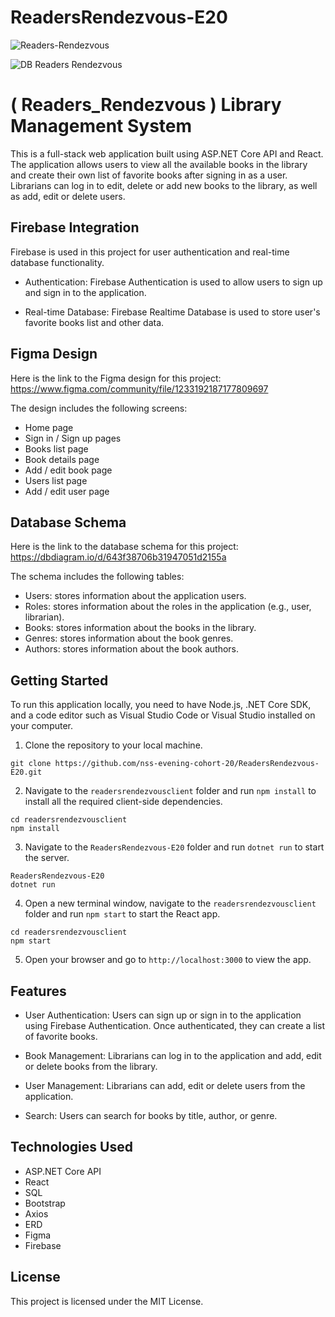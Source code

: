 # ReadersRendezvous-E20

![Readers-Rendezvous](https://user-images.githubusercontent.com/85176043/234161354-897b540f-73c2-4a92-a413-c55a3955e15d.png)

![DB Readers Rendezvous](https://user-images.githubusercontent.com/85176043/234723713-14124e5b-a459-4feb-a2e6-4b9aa80c5583.png)

# ( Readers_Rendezvous ) Library Management System

This is a full-stack web application built using ASP.NET Core API and React. The application allows users to view all the available books in the library and create their own list of favorite books after signing in as a user. Librarians can log in to edit, delete or add new books to the library, as well as add, edit or delete users.

## Firebase Integration

Firebase is used in this project for user authentication and real-time database functionality.

- Authentication: Firebase Authentication is used to allow users to sign up and sign in to the application.

- Real-time Database: Firebase Realtime Database is used to store user's favorite books list and other data.

## Figma Design

Here is the link to the Figma design for this project: https://www.figma.com/community/file/1233192187177809697

The design includes the following screens:

- Home page
- Sign in / Sign up pages
- Books list page
- Book details page
- Add / edit book page
- Users list page
- Add / edit user page

## Database Schema

Here is the link to the database schema for this project: https://dbdiagram.io/d/643f38706b31947051d2155a

The schema includes the following tables:

- Users: stores information about the application users.
- Roles: stores information about the roles in the application (e.g., user, librarian).
- Books: stores information about the books in the library.
- Genres: stores information about the book genres.
- Authors: stores information about the book authors.

## Getting Started

To run this application locally, you need to have Node.js, .NET Core SDK, and a code editor such as Visual Studio Code or Visual Studio installed on your computer.

1. Clone the repository to your local machine.
```
git clone https://github.com/nss-evening-cohort-20/ReadersRendezvous-E20.git
```
2. Navigate to the `readersrendezvousclient` folder and run `npm install` to install all the required client-side dependencies.

```
cd readersrendezvousclient
npm install
```

3. Navigate to the `ReadersRendezvous-E20` folder and run `dotnet run` to start the server.

```
ReadersRendezvous-E20
dotnet run
```

4. Open a new terminal window, navigate to the `readersrendezvousclient` folder and run `npm start` to start the React app.

```
cd readersrendezvousclient
npm start
```

5. Open your browser and go to `http://localhost:3000` to view the app.

## Features

- User Authentication: Users can sign up or sign in to the application using Firebase Authentication. Once authenticated, they can create a list of favorite books.

- Book Management: Librarians can log in to the application and add, edit or delete books from the library.

- User Management: Librarians can add, edit or delete users from the application.

- Search: Users can search for books by title, author, or genre.

## Technologies Used

- ASP.NET Core API
- React
- SQL
- Bootstrap
- Axios
- ERD
- Figma
- Firebase

## License

This project is licensed under the MIT License.
